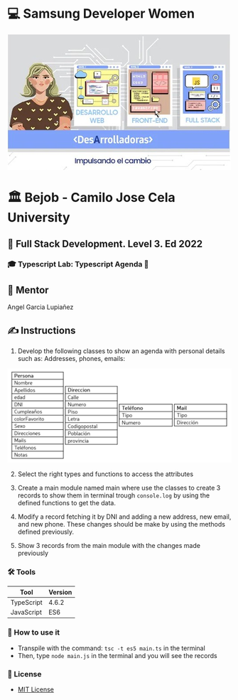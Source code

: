 # 💻 Samsung Developer Women

![Samsung-developers](./images/20222_desarrolladoras.jpg)

# 🏛️ Bejob - Camilo Jose Cela University

## 📜 Full Stack Development. Level 3. Ed 2022

### 🎓 Typescript Lab: Typescript Agenda 📝

## 🤵 Mentor

Angel Garcia Lupiañez

## ✍ Instructions

1. Develop the following classes to show an agenda with personal details such as: Addresses, phones, emails:

![classes](./images/classes.png)

2. Select the right types and functions to access the attributes

3. Create a main module named main where use the classes to create 3 records to show them in terminal trough `console.log` by using the defined functions to get the data.

4. Modify a record fetching it by DNI and adding a new address, new email, and new phone. These changes should be make by using the methods defined previously.

5. Show 3 records from the main module with the changes made previously

### 🛠 Tools

| Tool | Version |
| ---- | ------- |
|TypeScript|4.6.2|
|JavaScript|ES6  |

### 📑 How to use it

- Transpile with the command: `tsc -t es5 main.ts` in the terminal
- Then, type `node main.js` in the terminal and you will see the records

### 🔑 License

- [MIT License](LICENSE)
